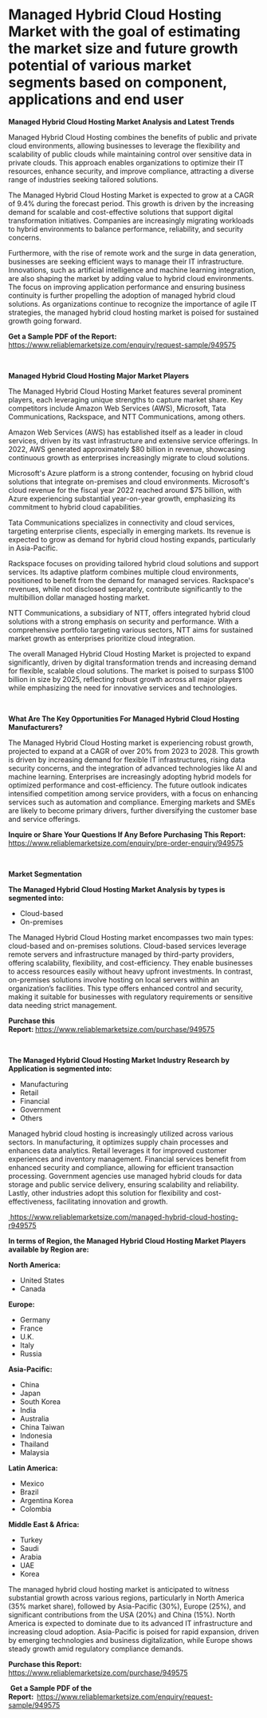 <p><h1>Managed Hybrid Cloud Hosting Market with the goal of estimating the market size and future growth potential of various market segments based on component, applications and end user</h1></p><p><strong>Managed Hybrid Cloud Hosting Market Analysis and Latest Trends</strong></p>
<p><p>Managed Hybrid Cloud Hosting combines the benefits of public and private cloud environments, allowing businesses to leverage the flexibility and scalability of public clouds while maintaining control over sensitive data in private clouds. This approach enables organizations to optimize their IT resources, enhance security, and improve compliance, attracting a diverse range of industries seeking tailored solutions.</p><p>The Managed Hybrid Cloud Hosting Market is expected to grow at a CAGR of 9.4% during the forecast period. This growth is driven by the increasing demand for scalable and cost-effective solutions that support digital transformation initiatives. Companies are increasingly migrating workloads to hybrid environments to balance performance, reliability, and security concerns. </p><p>Furthermore, with the rise of remote work and the surge in data generation, businesses are seeking efficient ways to manage their IT infrastructure. Innovations, such as artificial intelligence and machine learning integration, are also shaping the market by adding value to hybrid cloud environments. The focus on improving application performance and ensuring business continuity is further propelling the adoption of managed hybrid cloud solutions. As organizations continue to recognize the importance of agile IT strategies, the managed hybrid cloud hosting market is poised for sustained growth going forward.</p></p>
<p><strong>Get a Sample PDF of the Report:&nbsp;</strong> <a href="https://www.reliablemarketsize.com/enquiry/request-sample/949575?utm_campaign=1845&utm_medium=2&utm_source=Github&utm_content=ia&utm_term=18042025&utm_id=managed-hybrid-cloud-hosting">https://www.reliablemarketsize.com/enquiry/request-sample/949575</a></p>
<p>&nbsp;</p>
<p><strong>Managed Hybrid Cloud Hosting Major Market Players</strong></p>
<p><p>The Managed Hybrid Cloud Hosting Market features several prominent players, each leveraging unique strengths to capture market share. Key competitors include Amazon Web Services (AWS), Microsoft, Tata Communications, Rackspace, and NTT Communications, among others.</p><p>Amazon Web Services (AWS) has established itself as a leader in cloud services, driven by its vast infrastructure and extensive service offerings. In 2022, AWS generated approximately $80 billion in revenue, showcasing continuous growth as enterprises increasingly migrate to cloud solutions.</p><p>Microsoft's Azure platform is a strong contender, focusing on hybrid cloud solutions that integrate on-premises and cloud environments. Microsoft's cloud revenue for the fiscal year 2022 reached around $75 billion, with Azure experiencing substantial year-on-year growth, emphasizing its commitment to hybrid cloud capabilities.</p><p>Tata Communications specializes in connectivity and cloud services, targeting enterprise clients, especially in emerging markets. Its revenue is expected to grow as demand for hybrid cloud hosting expands, particularly in Asia-Pacific.</p><p>Rackspace focuses on providing tailored hybrid cloud solutions and support services. Its adaptive platform combines multiple cloud environments, positioned to benefit from the demand for managed services. Rackspace's revenues, while not disclosed separately, contribute significantly to the multibillion dollar managed hosting market.</p><p>NTT Communications, a subsidiary of NTT, offers integrated hybrid cloud solutions with a strong emphasis on security and performance. With a comprehensive portfolio targeting various sectors, NTT aims for sustained market growth as enterprises prioritize cloud integration.</p><p>The overall Managed Hybrid Cloud Hosting Market is projected to expand significantly, driven by digital transformation trends and increasing demand for flexible, scalable cloud solutions. The market is poised to surpass $100 billion in size by 2025, reflecting robust growth across all major players while emphasizing the need for innovative services and technologies.</p></p>
<p>&nbsp;</p>
<p><strong>What Are The Key Opportunities For Managed Hybrid Cloud Hosting Manufacturers?</strong></p>
<p><p>The Managed Hybrid Cloud Hosting market is experiencing robust growth, projected to expand at a CAGR of over 20% from 2023 to 2028. This growth is driven by increasing demand for flexible IT infrastructures, rising data security concerns, and the integration of advanced technologies like AI and machine learning. Enterprises are increasingly adopting hybrid models for optimized performance and cost-efficiency. The future outlook indicates intensified competition among service providers, with a focus on enhancing services such as automation and compliance. Emerging markets and SMEs are likely to become primary drivers, further diversifying the customer base and service offerings.</p></p>
<p><strong>Inquire or Share Your Questions If Any Before Purchasing This Report:</strong> <a href="https://www.reliablemarketsize.com/enquiry/pre-order-enquiry/949575?utm_campaign=1845&utm_medium=2&utm_source=Github&utm_content=ia&utm_term=18042025&utm_id=managed-hybrid-cloud-hosting">https://www.reliablemarketsize.com/enquiry/pre-order-enquiry/949575</a></p>
<p>&nbsp;</p>
<p><strong>Market Segmentation</strong></p>
<p><strong>The Managed Hybrid Cloud Hosting Market Analysis by types is segmented into:</strong></p>
<p><ul><li>Cloud-based</li><li>On-premises</li></ul></p>
<p><p>The Managed Hybrid Cloud Hosting market encompasses two main types: cloud-based and on-premises solutions. Cloud-based services leverage remote servers and infrastructure managed by third-party providers, offering scalability, flexibility, and cost-efficiency. They enable businesses to access resources easily without heavy upfront investments. In contrast, on-premises solutions involve hosting on local servers within an organization’s facilities. This type offers enhanced control and security, making it suitable for businesses with regulatory requirements or sensitive data needing strict management.</p></p>
<p><strong>Purchase this Report:&nbsp;</strong><a href="https://www.reliablemarketsize.com/purchase/949575?utm_campaign=1845&utm_medium=2&utm_source=Github&utm_content=ia&utm_term=18042025&utm_id=managed-hybrid-cloud-hosting">https://www.reliablemarketsize.com/purchase/949575</a></p>
<p>&nbsp;</p>
<p><strong>The Managed Hybrid Cloud Hosting Market Industry Research by Application is segmented into:</strong></p>
<p><ul><li>Manufacturing</li><li>Retail</li><li>Financial</li><li>Government</li><li>Others</li></ul></p>
<p><p>Managed hybrid cloud hosting is increasingly utilized across various sectors. In manufacturing, it optimizes supply chain processes and enhances data analytics. Retail leverages it for improved customer experiences and inventory management. Financial services benefit from enhanced security and compliance, allowing for efficient transaction processing. Government agencies use managed hybrid clouds for data storage and public service delivery, ensuring scalability and reliability. Lastly, other industries adopt this solution for flexibility and cost-effectiveness, facilitating innovation and growth.</p></p>
<p><a href="https://www.reliablemarketsize.com/managed-hybrid-cloud-hosting-r949575?utm_campaign=1845&utm_medium=2&utm_source=Github&utm_content=ia&utm_term=18042025&utm_id=managed-hybrid-cloud-hosting">&nbsp;https://www.reliablemarketsize.com/managed-hybrid-cloud-hosting-r949575</a></p>
<p><strong>In terms of Region, the Managed Hybrid Cloud Hosting Market Players available by Region are:</strong></p>
<p>
    <p> <strong> North America: </strong>
        <ul>
            <li>United States</li>
            <li>Canada</li>
        </ul>
        </p> 
    <p> <strong> Europe: </strong>
        <ul>
            <li>Germany</li>
            <li>France</li>
            <li>U.K.</li>
            <li>Italy</li>
            <li>Russia</li>
        </ul>
        </p> 
    <p> <strong> Asia-Pacific: </strong>
        <ul>
            <li>China</li>
            <li>Japan</li>
            <li>South Korea</li>
            <li>India</li>
            <li>Australia</li>
            <li>China Taiwan</li>
            <li>Indonesia</li>
            <li>Thailand</li>
            <li>Malaysia</li>
        </ul>
        </p> 
    <p> <strong> Latin America: </strong>
        <ul>
            <li>Mexico</li>
            <li>Brazil</li>
            <li>Argentina Korea</li>
            <li>Colombia</li>
        </ul>
        </p> 
    <p> <strong> Middle East & Africa: </strong>
        <ul>
            <li>Turkey</li>
            <li>Saudi</li>
            <li>Arabia</li>
            <li>UAE</li>
            <li>Korea</li>
        </ul>
    </p>
    </p>
<p><p>The managed hybrid cloud hosting market is anticipated to witness substantial growth across various regions, particularly in North America (35% market share), followed by Asia-Pacific (30%), Europe (25%), and significant contributions from the USA (20%) and China (15%). North America is expected to dominate due to its advanced IT infrastructure and increasing cloud adoption. Asia-Pacific is poised for rapid expansion, driven by emerging technologies and business digitalization, while Europe shows steady growth amid regulatory compliance demands.</p></p>
<p><strong>Purchase this Report: </strong><a href="https://www.reliablemarketsize.com/purchase/949575?utm_campaign=1845&utm_medium=2&utm_source=Github&utm_content=ia&utm_term=18042025&utm_id=managed-hybrid-cloud-hosting">https://www.reliablemarketsize.com/purchase/949575</a></p>
<p>&nbsp;<strong>Get a Sample PDF of the Report:&nbsp;&nbsp;</strong><a href="https://www.reliablemarketsize.com/enquiry/request-sample/949575?utm_campaign=1845&utm_medium=2&utm_source=Github&utm_content=ia&utm_term=18042025&utm_id=managed-hybrid-cloud-hosting">https://www.reliablemarketsize.com/enquiry/request-sample/949575</a></p>
<p><strong></strong></p>
<p><p></p><p></p><p></p></p>